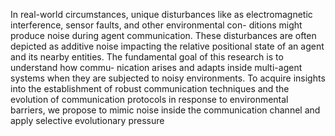 In real-world circumstances, unique disturbances like as electromagnetic interference, sensor faults, and other environmental con-
ditions might produce noise during agent communication. These disturbances are often depicted as additive noise impacting the
relative positional state of an agent and its nearby entities. The fundamental goal of this research is to understand how commu-
nication arises and adapts inside multi-agent systems when they are subjected to noisy environments. To acquire insights into the
establishment of robust communication techniques and the evolution of communication protocols in response to environmental
barriers, we propose to mimic noise inside the communication channel and apply selective evolutionary pressure
